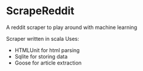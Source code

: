 # ScrapeReddit
A reddit scraper to play around with machine learning

Scraper written in scala 
Uses:
- HTMLUnit for html parsing
- Sqlite for storing data
- Goose for article extraction


